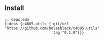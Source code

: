 ## Install

```clojurescript
;; deps.edn
{:deps {c4605.utils {:git/url "https://github.com/bolasblack/c4605.utils"
                     :tag "0.1.0"}}}
```

